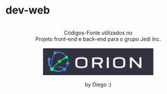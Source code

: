 # dev-web
<br />
<div align="center">Códigos-Fonte utilizados no
<br />
<div align="center">Projeto front-end e back-end para o grupo Jedi Inc. 
<br />
<br />
<div align="center">
<img hight="50" width="300" alt="JPG" align="center" src="https://github.com/dihgab/dev-web/blob/main/ORION.PNG">
</div>
<br />
<div align="center">by Diego :)
